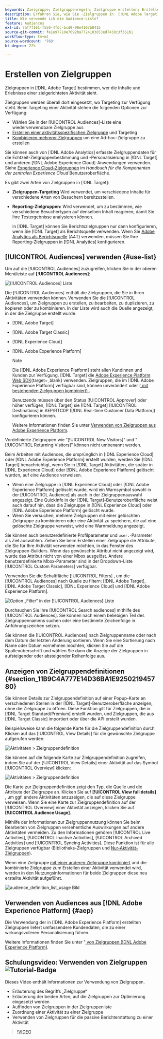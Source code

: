 ```yaml
---
keywords: Zielgruppe; Zielgruppenregeln; Zielgruppe erstellen; Erstellen von Zielgruppen; Zielgruppentargeting; Zielgruppenberichterstellung; Zielgruppenbericht; Segment; benutzerdefinierte Profilparameter; Zielgruppendefinition; Zielgruppenliste
description: Erfahren Sie, wie Sie -Zielgruppen in  [!DNL Adobe Target].
title: Wie verwende ich die Audience-Liste?
feature: Audiences
exl-id: 7af7f101-f550-4fdc-bcd9-90e4107b0415
source-git-commit: fe1e97710e7692ba7724103853ed7438c3f361b1
workflow-type: tm+mt
source-wordcount: '760'
ht-degree: 22%

---
```


# Erstellen von Zielgruppen

Zielgruppen in [!DNL Adobe Target] bestimmen, wer die Inhalte und Erlebnisse einer zielgerichteten Aktivität sieht.

Zielgruppen werden überall dort eingesetzt, wo Targeting zur Verfügung steht. Beim Targeting einer Aktivität stehen die folgenden Optionen zur Verfügung:

* Wählen Sie in der [!UICONTROL Audiences]-Liste eine wiederverwendbare Zielgruppe aus
* [Erstellen einer aktivitätsspezifischen Zielgruppe](/help/main/c-target/creating-activity-only-audience.md) und Targeting
* [Kombinieren mehrerer Zielgruppen](/help/main/c-target/combining-multiple-audiences.md#concept_A7386F1EA4394BD2AB72399C225981E5) um eine Ad-hoc-Zielgruppe zu erstellen

Sie können auch von [!DNL Adobe Analytics] erfasste Zielgruppendaten für die Echtzeit-Zielgruppenbestimmung und -Personalisierung in [!DNL Target] und anderen [!DNL Adobe Experience Cloud]-Anwendungen verwenden. Siehe [Experience Cloud-Zielgruppen](https://experienceleague.adobe.com/docs/core-services/interface/audiences/audience-library.html?lang=de) im *Handbuch für die Komponenten der zentralen Experience Cloud* Benutzeroberfläche.

Es gibt zwei Arten von Zielgruppen in [!DNL Target]:

* **Zielgruppen-Targeting** Wird verwendet, um verschiedene Inhalte für verschiedene Arten von Besuchern bereitzustellen.
* **Reporting-Zielgruppen:** Wird verwendet, um zu bestimmen, wie verschiedene Besuchertypen auf denselben Inhalt reagieren, damit Sie Ihre Testergebnisse analysieren können.

  In [!DNL Target] können Sie Berichtszielgruppen nur dann konfigurieren, wenn Sie [!DNL Target] als Berichtsquelle verwenden. Wenn Sie [Adobe Analytics als Berichtsquelle](/help/main/c-integrating-target-with-mac/a4t/a4t.md) (A4T) verwenden, müssen Sie Ihre Reporting-Zielgruppen in [!DNL Analytics] konfigurieren.

## [!UICONTROL Audiences] verwenden {#use-list}

Um auf die [!UICONTROL Audiences] zuzugreifen, klicken Sie in der oberen Menüleiste auf **[!UICONTROL Audiences]**:

![[!UICONTROL Audiences] Liste](assets/audiences_list.png)

Die [!UICONTROL Audiences] enthält die Zielgruppen, die Sie in Ihren Aktivitäten verwenden können. Verwenden Sie die [!UICONTROL Audiences], um Zielgruppen zu erstellen, zu bearbeiten, zu duplizieren, zu kopieren oder zu kombinieren. In der Liste wird auch die Quelle angezeigt, in der die Zielgruppe erstellt wurde:

* [!DNL Adobe Target]
* [!DNL Adobe Target Classic]
* [!DNL Experience Cloud]
* [!DNL Adobe Experience Platform]

  >[!NOTE]
  >
  >Die [!DNL Adobe Experience Platform] steht allen Kundinnen und Kunden zur Verfügung, [!DNL Target] die [Adobe Experience Platform Web SDK](https://experienceleague.adobe.com/docs/target-dev/developer/client-side/aep-web-sdk.html?lang=de){target=_blank} verwenden. Zielgruppen, die im [!DNL Adobe Experience Platform] verfügbar sind, können unverändert oder ([ mit bestehenden Zielgruppen kombiniert) ](/help/main/c-target/combining-multiple-audiences.md).
  >
  >Benutzende müssen über den Status [!UICONTROL Approver] oder höher verfügen, [!DNL Target] sie [!DNL Target] [!UICONTROL Destinations] in AEP/RTCDP ([!DNL Real-time Customer Data Platform]) konfigurieren können.
  >
  >Weitere Informationen finden Sie unter [Verwenden von Zielgruppen aus Adobe Experience Platform](#aep).

Vordefinierte Zielgruppen wie &quot;[!UICONTROL New Visitors]&quot; und &quot;[!UICONTROL Returning Visitors]&quot; können nicht umbenannt werden.

Beim Arbeiten mit Audiences, die ursprünglich in [!DNL Experience Cloud] oder [!DNL Adobe Experience Platform] erstellt wurden, werden Sie [!DNL Target] benachrichtigt, wenn Sie in [!DNL Target] Aktivitäten, die später in [!DNL Experience Cloud] oder [!DNL Adobe Experience Platform] gelöscht wurden, auf eine Audience verweisen.

* Wenn eine Zielgruppe in [!DNL Experience Cloud] oder [!DNL Adobe Experience Platform] gelöscht wurde, wird ein Warnsymbol sowohl in der [!UICONTROL Audience] als auch in der Zielgruppenauswahl angezeigt. Eine QuickInfo in der [!DNL Target]-Benutzeroberfläche weist auch darauf hin, dass die Zielgruppe in [!DNL Experience Cloud] oder [!DNL Adobe Experience Platform] gelöscht wurde.
* Wenn Sie versuchen, mehrere Zielgruppen mit einer gelöschten Zielgruppe zu kombinieren oder eine Aktivität zu speichern, die auf eine gelöschte Zielgruppe verweist, wird eine Warnmeldung angezeigt.

Sie können auch benutzerdefinierte Profilparameter und `user.`-Parameter als Ziel auswählen. Ziehen Sie beim Erstellen einer Zielgruppe die Attribute, die Sie für Ihre Aktivität verwenden möchten, in das Fenster des Zielgruppen-Builders. Wenn das gewünschte Attribut nicht angezeigt wird, wurde das Attribut nicht von einer Mbox ausgelöst. Andere benutzerdefinierte Mbox-Parameter sind in der Dropdown-Liste [!UICONTROL Custom Parameters] verfügbar.

Verwenden Sie die Schaltfläche [!UICONTROL Filters] , um die [!UICONTROL Audiences] nach Quelle zu filtern: [!DNL Adobe Target], [!DNL Adobe Target Classic], [!DNL Experience Cloud] und [!DNL Adobe Experience Platform].

![Option „Filter“ in der [!UICONTROL Audiences] Liste](assets/filters.png)

Durchsuchen Sie Ihre [!UICONTROL Search audiences] mithilfe des [!UICONTROL Audiences]. Sie können nach einem beliebigen Teil des Zielgruppennamens suchen oder eine bestimmte Zeichenfolge in Anführungszeichen setzen.

Sie können die [!UICONTROL Audiences] nach Zielgruppenname oder nach dem Datum der letzten Änderung sortieren. Wenn Sie eine Sortierung nach Name oder Datum vornehmen möchten, klicken Sie auf die Spaltenüberschrift und wählen Sie dann die Anzeige der Zielgruppen in aufsteigender oder absteigender Reihenfolge aus.

## Anzeigen von Zielgruppendefinitionen {#section_11B9C4A777E14D36BA1E925021945780}

Sie können Details zur Zielgruppendefinition auf einer Popup-Karte an verschiedenen Stellen in der [!DNL Target]-Benutzeroberfläche anzeigen, ohne die Zielgruppe zu öffnen. Diese Funktion gilt für Zielgruppen, die in [!DNL Target Standard/Premium] erstellt wurden, und Zielgruppen, die aus [!DNL Target Classic] importiert oder über die API erstellt wurden.

Beispielsweise kann die folgende Karte für die Zielgruppendefinition durch Klicken auf das [!UICONTROL View Details] für die gewünschte Zielgruppe aufgerufen werden:

![Aktivitäten > Zielgruppendefinition](assets/audience_definition_list.png)

Sie können auf die folgende Karte zur Zielgruppendefinition zugreifen, indem Sie auf der [!UICONTROL View Details] einer Aktivität auf das Symbol [!UICONTROL Overview] klicken:

![Aktivitäten > Zielgruppendefinition](assets/view-details-activity-overview.png)

Die Karte zur Zielgruppendefinition zeigt den Typ, die Quelle und die Attribute der Zielgruppe an. Klicken Sie auf **[!UICONTROL View full details]** , um ggf. andere Aktivitäten anzuzeigen, die auf diese Zielgruppe verweisen. Wenn Sie eine Karte zur Zielgruppendefinition auf der [!UICONTROL Overview] einer Aktivität anzeigen, klicken Sie auf **[!UICONTROL Audience Usage]**.

Mithilfe der Informationen zur Zielgruppennutzung können Sie beim Bearbeiten von Zielgruppen versehentliche Auswirkungen auf andere Aktivitäten vermeiden. Zu den Informationen gehören [!UICONTROL Live Activities], [!UICONTROL Inactive Activities], [!UICONTROL Archived Activities] und [!UICONTROL Syncing Activities]. Diese Funktion ist für alle Zielgruppen verfügbar (Bibliotheks-Zielgruppen und [Nur-Aktivität-Zielgruppen](/help/main/c-target/creating-activity-only-audience.md#concept_A6BADCF530ED4AE1852E677FEBE68483)).

Wenn eine Zielgruppe [mit einer anderen Zielgruppe kombiniert](/help/main/c-target/combining-multiple-audiences.md) und die kombinierte Zielgruppe zum Erstellen einer Aktivität verwendet wird, werden in den Nutzungsinformationen für beide Zielgruppen diese neu erstellte Aktivität aufgeführt.

![audience_definition_list_usage Bild](assets/audience_definition_list_usage.png)

<!--The following audience definition card is for an audience imported from the Adobe Experience Cloud. In this instance, the audience was imported from Adobe Audience Manager (AAM).

![Usage tab on Audience Definition card](assets/audience_definition_mc.png)

The following details are available for these imported audience types:

| Audience Type | Details |
|--- |--- |
|Mobile audience|Marketing Name, Vendor, and Model.<br>The `matches | does not match` operator displays instead of `equals | does not equal`<br>![Imported Mobile Audience](/help/main/c-target/c-audiences/assets/imported_mobile_audience.png).|
|Visitor-behavior audience|**user.categoryAffinity:** `categoryAffinity` with `FAVORITE` parameter.<br>![Imported Category Affinity](/help/main/c-target/c-audiences/assets/imported_category_affinity.png)<br>**Monitoring:** Monitoring service equals true.<br>**No Monitoring Service:** Monitoring service equals false.<br>![Imported Monitoring](/help/main/c-target/c-audiences/assets/imported_monitoring.png)|
|Audiences using the NOT operator|**Single Rule:** Target displays the audience in the format `[All Visitor AND [NOT [rule]`. Single NOT rule displays with AND with `AllVisitor` audience.<br>![Imported Not Audience](/help/main/c-target/c-audiences/assets/imported_not_audience.png)|

Keep the following points in mind as you work with imported audiences:

* Expression target audiences are no longer supported in Target Standard/Premium. 
* Target Standard/Premium does not support some deprecated audiences or has improved operators for ease of use. Because of this, the definition of an imported audience, although working as per definition, does not mean that same is now available for creation in the Standard/Premium interface. For example, Social Audiences are visible with their rules but Target Standard/Premium does not allow social audiences to be created.-->

## Verwenden von Audiences aus [!DNL Adobe Experience Platform] {#aep}

Die Verwendung der in [!DNL Adobe Experience Platform] erstellten Zielgruppen liefert umfassendere Kundendaten, die zu einer wirkungsvolleren Personalisierung führen.

Weitere Informationen finden Sie unter &quot;[ von Zielgruppen [!DNL Adobe Experience Platform]](/help/main/c-integrating-target-with-mac/integrating-with-rtcdp.md#aep).

## Schulungsvideo: Verwenden von Zielgruppen ![Tutorial-Badge](/help/main/assets/tutorial.png)

Dieses Video enthält Informationen zur Verwendung von Zielgruppen.

* Erläuterung des Begriffs „Zielgruppe“
* Erläuterung der beiden Arten, auf die Zielgruppen zur Optimierung eingesetzt werden
* Auffinden von Zielgruppen in der Zielgruppenliste
* Zuordnung einer Aktivität zu einer Zielgruppe
* Verwenden von Zielgruppen für die passive Berichterstattung zu einer Aktivität

>[!VIDEO](https://video.tv.adobe.com/v/29395?captions=ger)
